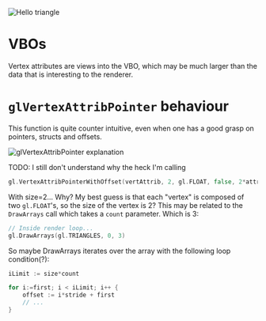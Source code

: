 ![Hello triangle](https://user-images.githubusercontent.com/26156425/210190688-107b10bf-f511-42e3-8d11-853e44acefb2.png)
# VBOs
Vertex attributes are views into the VBO, which
may be much larger than the data that is interesting to the renderer.

# `glVertexAttribPointer` behaviour
This function is quite counter intuitive, even when one has
a good grasp on pointers, structs and offsets.

![glVertexAttribPointer explanation](https://i.stack.imgur.com/jh89v.png)

TODO: I still don't understand why the heck I'm calling

```go
gl.VertexAttribPointerWithOffset(vertAttrib, 2, gl.FLOAT, false, 2*attrSize, 0)
```
With size=2... Why?
My best guess is that each "vertex" is composed of two `gl.FLOAT`'s, so the size of the vertex is 2? 
This may be related to the `DrawArrays` call which takes a `count` parameter. Which is 3:

```go
// Inside render loop...
gl.DrawArrays(gl.TRIANGLES, 0, 3)
```
So maybe DrawArrays iterates over the array with
the following loop condition(?):

```go
iLimit := size*count

for i:=first; i < iLimit; i++ {
    offset := i*stride + first
    // ...
}
```



